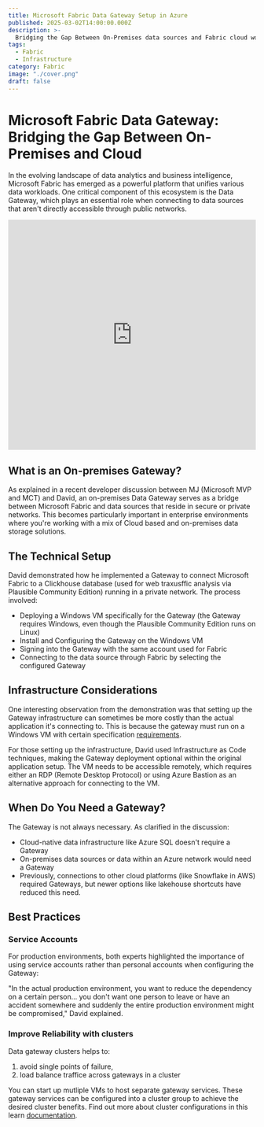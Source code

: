 ```yaml
---
title: Microsoft Fabric Data Gateway Setup in Azure
published: 2025-03-02T14:00:00.000Z
description: >-
  Bridging the Gap Between On-Premises data sources and Fabric cloud workspaces.
tags:
  - Fabric
  - Infrastructure
category: Fabric
image: "./cover.png"
draft: false
---
```


# Microsoft Fabric Data Gateway: Bridging the Gap Between On-Premises and Cloud

In the evolving landscape of data analytics and business intelligence, Microsoft Fabric has emerged as a powerful platform that unifies various data workloads. One critical component of this ecosystem is the Data Gateway, which plays an essential role when connecting to data sources that aren't directly accessible through public networks.

<iframe width="100%" height="468" src="https://www.youtube.com/embed/4sRplK0nZYA" title="How to create and configure a Power BI Gateway on Azure VM" frameborder="0" allow="accelerometer; autoplay; clipboard-write; encrypted-media; gyroscope; picture-in-picture; web-share" referrerpolicy="strict-origin-when-cross-origin" allowfullscreen></iframe>

## What is an On-premises Gateway?
As explained in a recent developer discussion between MJ (Microsoft MVP and MCT) and David, an on-premises Data Gateway serves as a bridge between Microsoft Fabric and data sources that reside in secure or private networks. This becomes particularly important in enterprise environments where you're working with a mix of Cloud based and on-premises data storage solutions.

## The Technical Setup
David demonstrated how he implemented a Gateway to connect Microsoft Fabric to a Clickhouse database (used for web traxusffic analysis via Plausible Community Edition) running in a private network. The process involved:

* Deploying a Windows VM specifically for the Gateway (the Gateway requires Windows, even though the Plausible Community Edition runs on Linux)
* Install and Configuring the Gateway on the Windows VM
* Signing into the Gateway with the same account used for Fabric
* Connecting to the data source through Fabric by selecting the configured Gateway

## Infrastructure Considerations
One interesting observation from the demonstration was that setting up the Gateway infrastructure can sometimes be more costly than the actual application it's connecting to. This is because the gateway must run on a Windows VM with certain specification [requirements](https://learn.microsoft.com/en-us/data-integration/gateway/service-gateway-install).

For those setting up the infrastructure, David used Infrastructure as Code techniques, making the Gateway deployment optional within the original application setup. The VM needs to be accessible remotely, which requires either an RDP (Remote Desktop Protocol) or using Azure Bastion as an alternative approach for connecting to the VM.

## When Do You Need a Gateway?
The Gateway is not always necessary. As clarified in the discussion:
* Cloud-native data infrastructure like Azure SQL doesn't require a Gateway
* On-premises data sources or data within an Azure network would need a Gateway
* Previously, connections to other cloud platforms (like Snowflake in AWS) required Gateways, but newer options like lakehouse shortcuts have reduced this need.

## Best Practices
### Service Accounts
For production environments, both experts highlighted the importance of using service accounts rather than personal accounts when configuring the Gateway:

"In the actual production environment, you want to reduce the dependency on a certain person... you don't want one person to leave or have an accident somewhere and suddenly the entire production environment might be compromised," David explained.

### Improve Reliability with clusters
Data gateway clusters helps to:
1. avoid single points of failure,
2. load balance traffice across gateways in a cluster

You can start up mutliple VMs to host separate gateway services. These gateway services can be configured into a cluster group to achieve the desired cluster benefits. Find out more about cluster configurations in this learn [documentation](https://learn.microsoft.com/en-us/data-integration/gateway/service-gateway-high-availability-clusters).